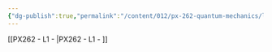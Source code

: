 ```yaml
---
{"dg-publish":true,"permalink":"/content/012/px-262-quantum-mechanics/l-relativity-and-quantum-mechanics/","noteIcon":"1","created":"2025-03-06T10:09:46.683+00:00","updated":"2025-03-06T10:10:09.615+00:00"}
---
```


[[PX262 - L1 - \|PX262 - L1 - ]]
